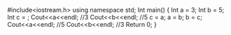 #include<iostream.h>
using namespace std;
Int main() 
{
Int a = 3;
Int b = 5;
Int c = ;
Cout<<a<<endl; //3
Cout<<b<<endl; //5
c = a; 
a = b;
b = c;
Cout<<a<<endl; //5
Cout<<b<<endl; //3
Return 0;
}
